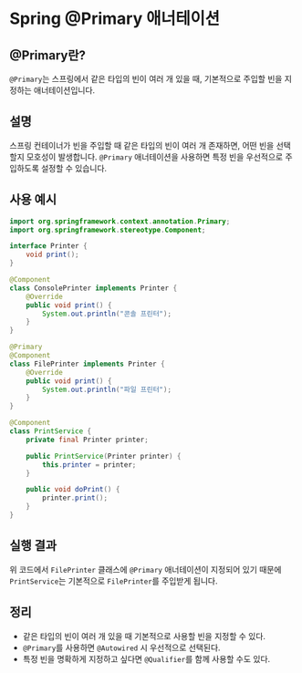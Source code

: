 # Spring @Primary 애너테이션

## @Primary란?
`@Primary`는 스프링에서 같은 타입의 빈이 여러 개 있을 때, 기본적으로 주입할 빈을 지정하는 애너테이션입니다.

## 설명
스프링 컨테이너가 빈을 주입할 때 같은 타입의 빈이 여러 개 존재하면, 어떤 빈을 선택할지 모호성이 발생합니다. `@Primary` 애너테이션을 사용하면 특정 빈을 우선적으로 주입하도록 설정할 수 있습니다.

## 사용 예시
```java
import org.springframework.context.annotation.Primary;
import org.springframework.stereotype.Component;

interface Printer {
    void print();
}

@Component
class ConsolePrinter implements Printer {
    @Override
    public void print() {
        System.out.println("콘솔 프린터");
    }
}

@Primary
@Component
class FilePrinter implements Printer {
    @Override
    public void print() {
        System.out.println("파일 프린터");
    }
}

@Component
class PrintService {
    private final Printer printer;

    public PrintService(Printer printer) {
        this.printer = printer;
    }

    public void doPrint() {
        printer.print();
    }
}
```

## 실행 결과
위 코드에서 `FilePrinter` 클래스에 `@Primary` 애너테이션이 지정되어 있기 때문에 `PrintService`는 기본적으로 `FilePrinter`를 주입받게 됩니다.

## 정리
- 같은 타입의 빈이 여러 개 있을 때 기본적으로 사용할 빈을 지정할 수 있다.
- `@Primary`를 사용하면 `@Autowired` 시 우선적으로 선택된다.
- 특정 빈을 명확하게 지정하고 싶다면 `@Qualifier`를 함께 사용할 수도 있다.

